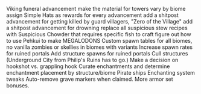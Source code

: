 Viking funeral advancement
make the material for towers vary by biome
assign Simple Hats as rewards for every advancement
add a shitpost advancement for getting killed by guard villagers, "Zero of the Village"
add a shitpost advancement for drowning
replace all suspicious stew recipes with Suspicious Chowder that requires specific fish to craft
figure out how to use Pehkui to make MEGALODONS
Custom spawn tables for all biomes, no vanilla zombies or skellies in biomes with variants
Increase spawn rates for ruined portals
Add structure spawns for ruined portals
Cull structures (Underground City from Philip's Ruins has to go.)
Make a decision on hookshot vs. grappling hook
Curate enchantments and determine enchantment placement by structure/biome
Pirate ships
Enchanting system tweaks
Auto-remove grave markers when claimed.
More armor set bonuses.
